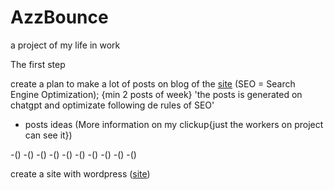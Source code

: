 # AzzBounce
a project of my life in work

The first step

create a plan to make a lot of posts on blog of the [site](https://lazzari.net.br) (SEO = Search Engine Optimization);
{min 2 posts of week}     'the posts is generated on chatgpt and optimizate following de rules of SEO'

- posts ideas (More information on my clickup{just the workers on project can see it})

-()
-()
-()
-()
-()
-()
-()
-()
-()
-()

create a site with wordpress ([site](lazzariagenciaweb.com.br))
